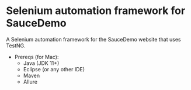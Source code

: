 # Selenium automation framework for SauceDemo

A Selenium automation framework for the SauceDemo website that uses TestNG. 

* Prereqs (for Mac):
  * Java (JDK 11+)
  * Eclipse (or any other IDE)
  * Maven
  * Allure